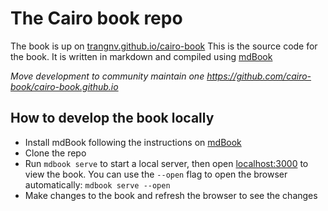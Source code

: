 # The Cairo book repo

The book is up on [trangnv.github.io/cairo-book](https://trangnv.github.io/cairo-book/)
This is the source code for the book. It is written in markdown and compiled using [mdBook](https://rust-lang.github.io/mdBook/index.html)

*Move development to community maintain one https://github.com/cairo-book/cairo-book.github.io*

## How to develop the book locally

- Install mdBook following the instructions on [mdBook](https://rust-lang.github.io/mdBook/guide/installation.html)
- Clone the repo
- Run `mdbook serve` to start a local server, then open [localhost:3000](http://localhost:3000) to view the book. You can use the `--open` flag to open the browser automatically: `mdbook serve --open`
- Make changes to the book and refresh the browser to see the changes
